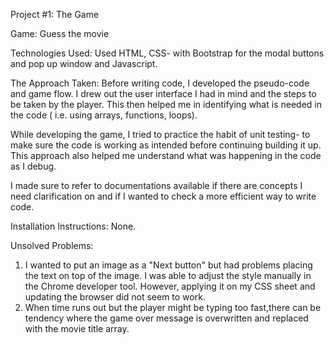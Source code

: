 Project #1: The Game

Game: Guess the movie

Technologies Used:
Used HTML, CSS- with Bootstrap for the modal buttons and pop up window and Javascript.

The Approach Taken:
Before writing code, I developed the pseudo-code and game flow. I drew out the user interface I had in mind and the steps to be taken by the player. This then helped me in identifying what is needed in the code ( i.e. using arrays, functions, loops).

While developing the game, I tried to practice the habit of unit testing- to make sure the code is working as intended before continuing building it up. This approach also helped me understand what was happening in the code as I debug.

I made sure to refer to documentations available if there are concepts I need clarification on and if I wanted to check a more efficient way to write code.

Installation Instructions:
None.

Unsolved Problems:
1. I wanted to put an image as a "Next button" but had problems placing the text on top of the image. I was able to adjust the style manually in the Chrome developer tool. However, applying it on my CSS sheet and updating the browser did not seem to work.
2. When time runs out but the player might be typing too fast,there can be tendency where the game over message is overwritten and replaced with the movie title array.
